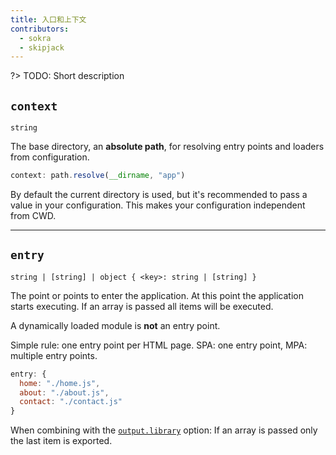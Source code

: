 ```yaml
---
title: 入口和上下文
contributors:
  - sokra
  - skipjack
---
```


?> TODO: Short description

## `context`

`string`

The base directory, an **absolute path**, for resolving entry points and loaders from configuration.

``` js
context: path.resolve(__dirname, "app")
```

By default the current directory is used, but it's recommended to pass a value in your configuration. This makes your configuration independent from CWD.

---

## `entry`

`string | [string] | object { <key>: string | [string] }`

The point or points to enter the application. At this point the application starts executing. If an array is passed all items will be executed.

A dynamically loaded module is **not** an entry point.

Simple rule: one entry point per HTML page. SPA: one entry point, MPA: multiple entry points.

```js
entry: {
  home: "./home.js",
  about: "./about.js",
  contact: "./contact.js"
}
```

When combining with the [`output.library`](/configuration/output#output-library) option: If an array is passed only the last item is exported.
